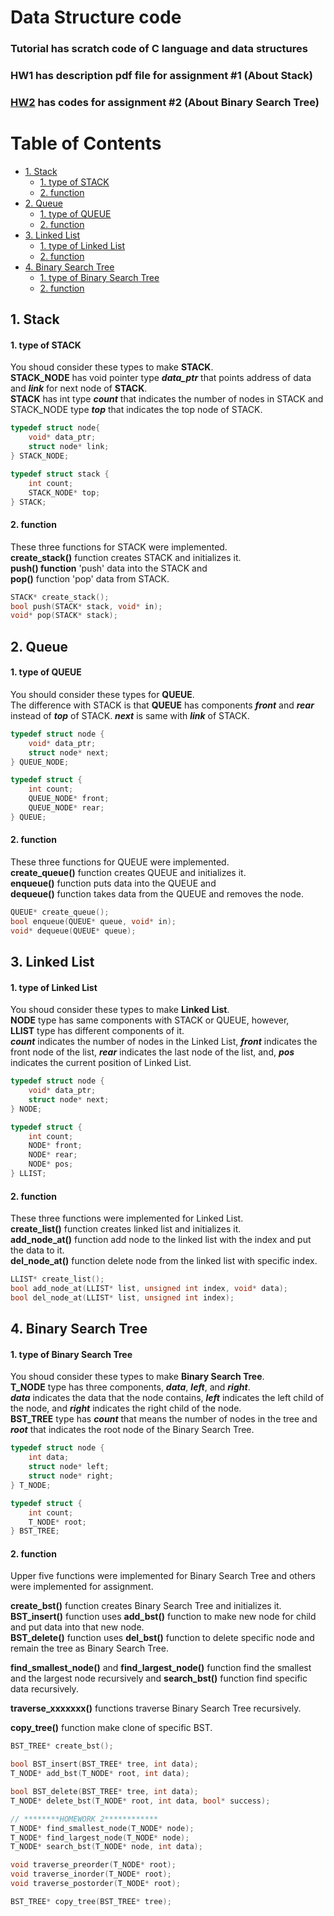 # Data Structure code

### **Tutorial** has scratch code of C language and data structures  

### **HW1** has description pdf file for assignment #1  (About **Stack**)
### **[HW2](https://github.com/JunhyunB/Data-Structure/blob/master/HW2/README.md)**  has codes for assignment #2  (About **Binary Search Tree**)  

# Table of Contents  

- [1. Stack](#1-stack-a-namestacka)
    - [1. type of STACK](#1-type-of-stack)
    - [2. function](#2-function)
- [2. Queue](#2-queue)
    - [1. type of QUEUE](#1-type-of-queue)
    - [2. function](#2-function-1)
- [3. Linked List](#3-linked-list)
    - [1. type of Linked List](#1-type-of-linked-list)
    - [2. function](#2-function-2)
- [4. Binary Search Tree](#4-binary-search-tree)
    - [1. type of Binary Search Tree](#1-type-of-binary-search-tree)
    - [2. function](#2-function-3)

## 1. Stack

#### 1. type of STACK  

You shoud consider these types to make **STACK**.  
**STACK_NODE** has void pointer type ***data_ptr*** that points address of data and ***link*** for next node of **STACK**.  
**STACK** has int type ***count*** that indicates the number of nodes in STACK and  
STACK_NODE type ***top*** that indicates the top node of STACK.
```C
typedef struct node{
    void* data_ptr;
    struct node* link;
} STACK_NODE;

typedef struct stack {
    int count;
    STACK_NODE* top;
} STACK;
```

#### 2. function  

These three functions for STACK were implemented.  
**create_stack()** function creates STACK and initializes it.  
**push() function** 'push' data into the STACK and  
**pop()** function 'pop' data from STACK.  

```C
STACK* create_stack();
bool push(STACK* stack, void* in);
void* pop(STACK* stack);
```

## 2. Queue
#### 1. type of QUEUE  

You should consider these types for **QUEUE**.  
The difference with STACK is that **QUEUE** has components ***front*** and ***rear*** instead of ***top*** of STACK.
***next*** is same with ***link*** of STACK.  

```C
typedef struct node {
    void* data_ptr;
    struct node* next;
} QUEUE_NODE;

typedef struct {
    int count;
    QUEUE_NODE* front;
    QUEUE_NODE* rear;
} QUEUE;
```
#### 2. function  

These three functions for QUEUE were implemented.  
**create_queue()** function creates QUEUE and initializes it.  
**enqueue()** function puts data into the QUEUE and  
**dequeue()** function takes data from the QUEUE and removes the node.  

```C
QUEUE* create_queue();
bool enqueue(QUEUE* queue, void* in);
void* dequeue(QUEUE* queue);
```
## 3. Linked List
#### 1. type of Linked List  

You shoud consider these types to make **Linked List**.  
**NODE** type has same components with STACK or QUEUE, however,  
**LLIST** type has different components of it.  
***count*** indicates the number of nodes in the Linked List, ***front*** indicates the front node of the list, ***rear*** indicates the last node of the list, and, ***pos*** indicates the current position of Linked List.

```C
typedef struct node {
    void* data_ptr;
    struct node* next;
} NODE;

typedef struct {
    int count;
    NODE* front;
    NODE* rear;
    NODE* pos;
} LLIST;
```
#### 2. function  

These three functions were implemented for Linked List.  
**create_list()** function creates linked list and initializes it.  
**add_node_at()** function add node to the linked list with the index and put the data to it.  
**del_node_at()** function delete node from the linked list with specific index.
```C
LLIST* create_list();
bool add_node_at(LLIST* list, unsigned int index, void* data);
bool del_node_at(LLIST* list, unsigned int index);
```
## 4. Binary Search Tree
#### 1. type of Binary Search Tree  

You shoud consider these types to make **Binary Search Tree**.  
**T_NODE** type has three components, ***data***, ***left***, and ***right***.  
***data*** indicates the data that the node contains, ***left*** indicates the left child of the node, and ***right*** indicates the right child of the node.  
**BST_TREE** type has ***count*** that means the number of nodes in the tree and ***root*** that indicates the root node of the Binary Search Tree.  

```C
typedef struct node {
    int data;
    struct node* left;
    struct node* right;
} T_NODE;

typedef struct {
    int count;
    T_NODE* root;
} BST_TREE;
```
#### 2. function  
Upper five functions were implemented for Binary Search Tree and others were implemented for assignment.  

**create_bst()** function creates Binary Search Tree and initializes it.  
**BST_insert()** function uses **add_bst()** function to make new node for child and put data into that new node.  
**BST_delete()** function uses **del_bst()** function to delete specific node and remain the tree as Binary Search Tree.

**find_smallest_node()** and **find_largest_node()** function find the smallest and the largest node recursively and **search_bst()** function find specific data recursively.  

**traverse_xxxxxxx()** functions traverse Binary Search Tree recursively.  

**copy_tree()** function make clone of specific BST.

```C
BST_TREE* create_bst();

bool BST_insert(BST_TREE* tree, int data);
T_NODE* add_bst(T_NODE* root, int data);

bool BST_delete(BST_TREE* tree, int data);
T_NODE* delete_bst(T_NODE* root, int data, bool* success);

// ********HOMEWORK 2************
T_NODE* find_smallest_node(T_NODE* node);
T_NODE* find_largest_node(T_NODE* node);
T_NODE* search_bst(T_NODE* node, int data);

void traverse_preorder(T_NODE* root);
void traverse_inorder(T_NODE* root);
void traverse_postorder(T_NODE* root);

BST_TREE* copy_tree(BST_TREE* tree);
```
